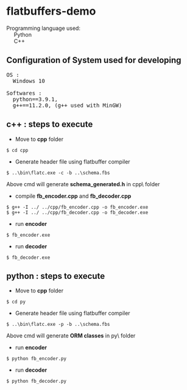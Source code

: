 # flatbuffers-demo
Programming language used:</br>
&nbsp;&nbsp;&nbsp;&nbsp;&nbsp;Python</br>
&nbsp;&nbsp;&nbsp;&nbsp;&nbsp;C++</br>
## Configuration of System used for developing 
<pre>
OS : 
  Windows 10
  
Softwares : 
  python==3.9.1,
  g++==11.2.0, (g++ used with MinGW)  
</pre>
  
## c++ : steps to execute

- Move to **cpp** folder
```
$ cd cpp
```

- Generate header file using flatbuffer compiler
```
$ ..\bin\flatc.exe -c -b ..\schema.fbs
```
Above cmd will generate **schema_generated.h** in cpp\ folder

- compile **fb_encoder.cpp** and **fb_decoder.cpp**
```
$ g++ -I ../ ../cpp/fb_encoder.cpp -o fb_encoder.exe
$ g++ -I ../ ../cpp/fb_decoder.cpp -o fb_decoder.exe
```

- run **encoder**
```
$ fb_encoder.exe 
```

- run **decoder**
```
$ fb_decoder.exe
```

## python : steps to execute

- Move to **cpp** folder
```
$ cd py
```

- Generate header file using flatbuffer compiler
```
$ ..\bin\flatc.exe -p -b ..\schema.fbs
```
Above cmd will generate **ORM classes** in py\ folder

- run **encoder**
```
$ python fb_encoder.py
```

- run **decoder**
```
$ python fb_decoder.py
```
